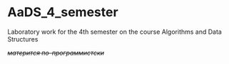 # AaDS_4_semester
Laboratory work for the 4th semester on the course Algorithms and Data Structures

 ~~*матерится по-программистски*~~
